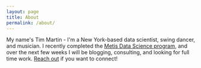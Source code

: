 ```yaml
---
layout: page
title: About
permalink: /about/
---
```


My name's Tim Martin - I'm a New York-based data scientist, swing dancer, and musician. I recently completed the [Metis Data Science program](https://www.thisismetis.com/data-science-bootcamps), and over the next few weeks I will be blogging, consulting, and looking for full time work. [Reach out](mailto:zeromh@gmail.com) if you want to connect!
